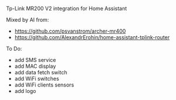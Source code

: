 Tp-Link MR200 V2 integration for Home Assistant

Mixed by AI from:
  - https://github.com/psvanstrom/archer-mr400
  - https://github.com/AlexandrErohin/home-assistant-tplink-router

To Do:
  - add SMS service
  - add MAC display
  - add data fetch switch
  - add WiFi switches
  - add WiFi clients sensors
  - add logo
